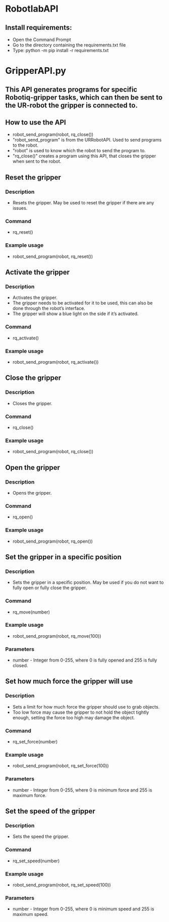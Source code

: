 # RobotlabAPI

## Install requirements:
* Open the Command Prompt
* Go to the directory containing the requirements.txt file
* Type: python -m pip install -r requirements.txt


# GripperAPI.py
## This API generates programs for specific Robotiq-gripper tasks, which can then be sent to the UR-robot the gripper is connected to.
		
## How to use the API
* robot_send_program(robot, rq_close())
* "robot_send_program" is from the URRobotAPI. Used to send programs to the robot.
* "robot" is used to know which the robot to send the program to.
* "rq_close()" creates a program using this API, that closes the gripper when sent to the robot.


## Reset the gripper
### 	Description
* Resets the gripper. May be used to reset the gripper if there are any issues.
### Command
* rq_reset()
### Example usage
* robot_send_program(robot, rq_reset())


## Activate the gripper
### 	Description
* Activates the gripper.
* The gripper needs to be activated for it to be used, this can also be done through the robot’s interface.
* The gripper will show a blue light on the side if it’s activated.
### Command
* rq_activate()
### Example usage
* robot_send_program(robot, rq_activate()) 
## Close the gripper
### Description
* Closes the gripper.
### Command
* rq_close()
### Example usage
* robot_send_program(robot, rq_close())


## Open the gripper
### Description
* Opens the gripper.
### Command
* rq_open()
### Example usage
* robot_send_program(robot, rq_open())


## Set the gripper in a specific position
### Description
* Sets the gripper in a specific position. May be used if you do not want to fully open or fully close the gripper.
### Command
* rq_move(number)
### Example usage
* robot_send_program(robot, rq_move(100))
### Parameters
* number - Integer from 0-255, where 0 is fully opened and 255 is fully closed.


## Set how much force the gripper will use
### Description
* Sets a limit for how much force the gripper should use to grab objects. 
* Too low force may cause the gripper to not hold the object tightly enough, setting the force too high may damage the object.
### Command
* rq_set_force(number)
### Example usage
* robot_send_program(robot, rq_set_force(100))
### Parameters
* number - Integer from 0-255, where 0 is minimum force and 255 is maximum force.


## Set the speed of the gripper
### Description
* Sets the speed the gripper.
### Command
* rq_set_speed(number)
### Example usage
* robot_send_program(robot, rq_set_speed(100))
### Parameters
* number - Integer from 0-255, where 0 is minimum speed and 255 is maximum speed.
